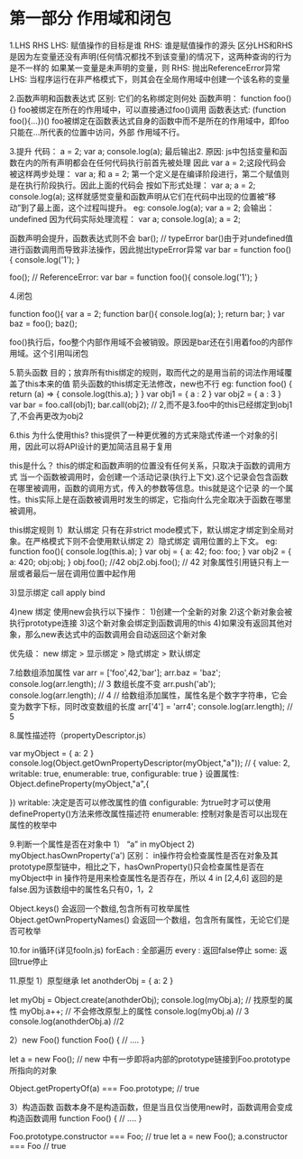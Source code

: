 # 第一部分  作用域和闭包
1.LHS  RHS
LHS: 赋值操作的目标是谁
RHS: 谁是赋值操作的源头
区分LHS和RHS是因为左变量还没有声明(任何情况都找不到该变量)的情况下，这两种查询的行为是不一样的
如果某一变量是未声明的变量，则
RHS: 抛出ReferenceError异常
LHS: 当程序运行在非严格模式下，则其会在全局作用域中创建一个该名称的变量

2.函数声明和函数表达式
区别: 它们的名称绑定则何处
函数声明： function  foo() {}  foo被绑定在所在的作用域中，可以直接通过foo()调用
函数表达式: (function foo(){...})()   foo被绑定在函数表达式自身的函数中而不是所在的作用域中，即foo只能在...所代表的位置中访问，外部
作用域不行。

3.提升
代码：
a = 2;
var a;
console.log(a);
最后输出2.
原因: js中包括变量和函数在内的所有声明都会在任何代码执行前首先被处理
因此  var a = 2;这段代码会被这样两步处理： var a; 和 a = 2;  第一个定义是在编译阶段进行，第二个赋值则是在执行阶段执行。因此上面的代码会
按如下形式处理：
var a;
a = 2;
console.log(a);
这样就感觉变量和函数声明从它们在代码中出现的位置被“移动”到了最上面，这个过程叫提升。
eg:
console.log(a);
var a = 2;
会输出： undefined
因为代码实际处理流程：
var a;
console.log(a);
a = 2;

函数声明会提升，函数表达式则不会
bar();  // typeError   bar()由于对undefined值进行函数调用而导致非法操作，因此抛出typeError异常
var bar = function foo(){
    console.log('1');
}

foo();  // ReferenceError:
var bar = function foo(){
    console.log('1');
}

4.闭包

function foo(){
    var a = 2;
    function bar(){
        console.log(a);
    };
    return bar;
}
var baz = foo();
baz();

foo()执行后，foo整个内部作用域不会被销毁。原因是bar还在引用着foo的内部作用域。这个引用叫闭包

5.箭头函数
目的；放弃所有this绑定的规则，取而代之的是用当前的词法作用域覆盖了this本来的值
箭头函数的this绑定无法修改，new也不行
eg:
function foo() {
    return (a) => {
        console.log(this.a);
    }
}
var obj1 = {
    a : 2
}
var obj2 = {
    a : 3
}
var bar = foo.call(obj1);
bar.call(obj2); // 2,而不是3.foo中的this已经绑定到obj1了,不会再更改为obj2

6.this
为什么使用this?
this提供了一种更优雅的方式来隐式传递一个对象的引用，因此可以将API设计的更加简洁且易于复用

this是什么？
this的绑定和函数声明的位置没有任何关系，只取决于函数的调用方式
当一个函数被调用时，会创建一个活动记录(执行上下文).这个记录会包含函数在哪里被调用，函数的调用方式，传入的参数等信息。this就是这个记录
的一个属性。this实际上是在函数被调用时发生的绑定，它指向什么完全取决于函数在哪里被调用。

this绑定规则
1）默认绑定
只有在非strict mode模式下，默认绑定才绑定到全局对象。在严格模式下则不会使用默认绑定
2）隐式绑定
调用位置的上下文。
eg:
function foo(){
    console.log(this.a);
}
var obj = {
    a: 42;
    foo: foo;
}
var obj2 = {
    a: 420;
    obj:obj;
}
obj.foo();   //42
obj2.obj.foo(); // 42
对象属性引用链只有上一层或者最后一层在调用位置中起作用

3)显示绑定
call  apply bind

4)new 绑定
使用new会执行以下操作：
1)创建一个全新的对象
2)这个新对象会被执行prototype连接
3)这个新对象会绑定到函数调用的this
4)如果没有返回其他对象，那么new表达式中的函数调用会自动返回这个新对象

优先级：
new 绑定 > 显示绑定 > 隐式绑定 > 默认绑定


7.给数组添加属性
var arr = ['foo',42,'bar'];
arr.baz = 'baz';
console.log(arr.length);  // 3 数组长度不变
arr.push('ab');
console.log(arr.length);  // 4
// 给数组添加属性，属性名是个数字字符串，它会变为数字下标，同时改变数组的长度
arr['4'] = 'arr4';
console.log(arr.length);   // 5


8.属性描述符（propertyDescriptor.js）

var myObject = {
    a: 2
}
console.log(Object.getOwnPropertyDescriptor(myObject,"a"));
// { value: 2, writable: true, enumerable: true, configurable: true }
设置属性:
Object.defineProperty(myObject,"a",{

})
writable: 决定是否可以修改属性的值
configurable: 为true时才可以使用defineProperty()方法来修改属性描述符
enumerable: 控制对象是否可以出现在属性的枚举中

9.判断一个属性是否在对象中
1） “a” in myObject
2) myObject.hasOwnProperty('a')
区别： in操作符会检查属性是否在对象及其prototype原型链中，相比之下，hasOwnProperty()只会检查属性是否在myObject中
in 操作符是用来检查属性名是否存在，所以  4 in  [2,4,6] 返回的是false.因为该数组中的属性名只有0，1，2

Object.keys()  会返回一个数组,包含所有可枚举属性
Object.getOwnPropertyNames()  会返回一个数组，包含所有属性，无论它们是否可枚举

10.for in循环(详见fooIn.js)
forEach : 全部遍历
every : 返回false停止
some: 返回true停止

11.原型
1）原型继承
let anothderObj = {
    a: 2
}

let myObj = Object.create(anothderObj);
console.log(myObj.a);  // 找原型的属性
myObj.a++;  // 不会修改原型上的属性
console.log(myObj.a)  // 3
console.log(anothderObj.a) //2 

2）new Foo()
function Foo() {
    // ....
}

let a = new Foo(); // new 中有一步即将a内部的prototype链接到Foo.prototype所指向的对象

Object.getPropertyOf(a) === Foo.prototype; // true

3）构造函数
函数本身不是构造函数，但是当且仅当使用new时，函数调用会变成构造函数调用
function Foo() {
    // ....
}

Foo.prototype.constructor === Foo; // true
let a = new Foo(); 
a.constructor === Foo // true

